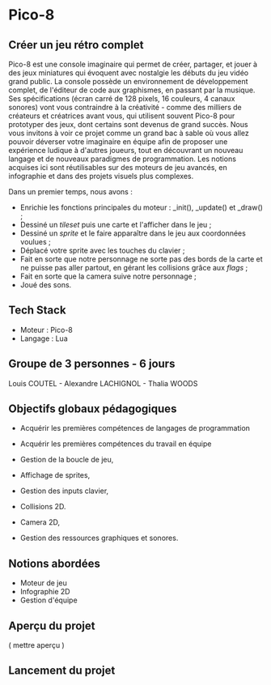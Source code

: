 # Pico-8


## Créer un jeu rétro complet

Pico-8 est une console imaginaire qui permet de créer, partager, et jouer à des jeux miniatures qui évoquent avec nostalgie les débuts du jeu vidéo grand public. La console possède un environnement de développement complet, de l'éditeur de code aux graphismes, en passant par la musique. 
Ses spécifications (écran carré de 128 pixels, 16 couleurs, 4 canaux sonores) vont vous contraindre à la créativité - comme des milliers de créateurs et créatrices avant vous, qui utilisent souvent Pico-8 pour prototyper des jeux, dont certains sont devenus de grand succès.
Nous vous invitons à voir ce projet comme un grand bac à sable où vous allez pouvoir déverser votre imaginaire en équipe afin de proposer une expérience ludique à d'autres joueurs, tout en découvrant un nouveau langage et de nouveaux paradigmes de programmation. Les notions acquises ici sont réutilisables sur des moteurs de jeu avancés, en infographie et dans des projets visuels plus complexes.

Dans un premier temps, nous avons :

- Enrichie les fonctions principales du moteur : _init(), _update() et _draw() ;
- Dessiné un *tileset* puis une carte et l'afficher dans le jeu ;
- Dessiné un *sprite* et le faire apparaître dans le jeu aux coordonnées voulues ;
- Déplacé votre sprite avec les touches du clavier ;
- Fait en sorte que notre personnage ne sorte pas des bords de la carte et ne puisse pas aller partout, en gérant les collisions grâce aux *flags* ;
- Fait en sorte que la camera suive notre personnage ;
- Joué des sons.


## Tech Stack

- Moteur : Pico-8
- Langage : Lua


## Groupe de 3 personnes - 6 jours

Louis COUTEL - Alexandre LACHIGNOL - Thalia WOODS 


## Objectifs globaux pédagogiques

- Acquérir les premières compétences de langages de programmation
- Acquérir les premières compétences du travail en équipe

- Gestion de la boucle de jeu,
- Affichage de sprites,
- Gestion des inputs clavier,
- Collisions 2D.
- Camera 2D,
- Gestion des ressources graphiques et sonores.


## Notions abordées

- Moteur de jeu
- Infographie 2D
- Gestion d'équipe


## Aperçu du projet

( mettre aperçu )


## Lancement du projet



